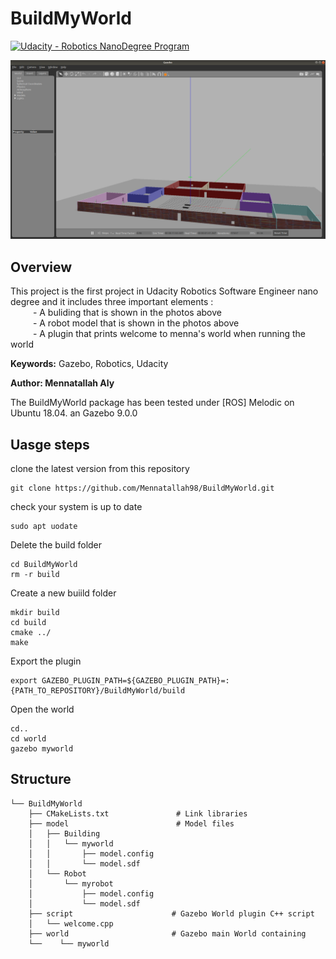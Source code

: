 # BuildMyWorld
[![Udacity - Robotics NanoDegree Program](https://s3-us-west-1.amazonaws.com/udacity-robotics/Extra+Images/RoboND_flag.png)](https://www.udacity.com/robotics)


![Example image](world.png)

## Overview
This project is the first project in Udacity Robotics Software Engineer nano degree and it includes three important elements : <br>
	&emsp; &emsp; - A buliding that is shown in the photos above <br>
	&emsp; &emsp; - A robot model that is shown in the photos above <br>
	&emsp; &emsp; - A plugin that prints welcome to menna's world when running the world <br>


**Keywords:** Gazebo, Robotics, Udacity

**Author: Mennatallah Aly<br />**

The BuildMyWorld package has been tested under [ROS] Melodic on Ubuntu 18.04. an Gazebo 9.0.0


## Uasge steps

clone the latest version from this repository 

	git clone https://github.com/Mennatallah98/BuildMyWorld.git
	
check your system is up to date

	sudo apt uodate

Delete the build folder

	cd BuildMyWorld
	rm -r build

Create a new buiild folder

	mkdir build
	cd build
	cmake ../
	make
	
Export the plugin

	export GAZEBO_PLUGIN_PATH=${GAZEBO_PLUGIN_PATH}=:{PATH_TO_REPOSITORY}/BuildMyWorld/build
	
Open the world
	
	cd..
	cd world
	gazebo myworld
	
## Structure

	└── BuildMyWorld
	    ├── CMakeLists.txt               # Link libraries 
	    ├── model                        # Model files 
	    │   ├── Building
	    │   │   └── myworld
	    │   │       ├── model.config
	    │   │       └── model.sdf
	    │   └── Robot
	    │       └── myrobot
	    │           ├── model.config
	    │           └── model.sdf
	    ├── script                      # Gazebo World plugin C++ script
	    │   └── welcome.cpp
	    ├── world                       # Gazebo main World containing 
	    └──    └── myworld







